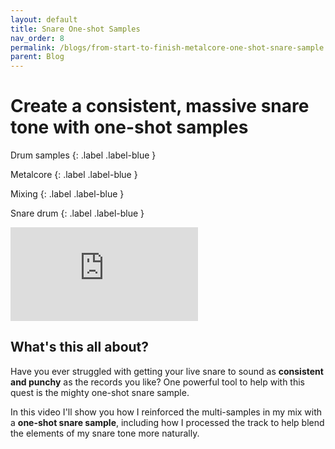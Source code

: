 ```yaml
---
layout: default
title: Snare One-shot Samples
nav_order: 8
permalink: /blogs/from-start-to-finish-metalcore-one-shot-snare-sample
parent: Blog
---
```


# Create a consistent, massive snare tone with one-shot samples

Drum samples
{: .label .label-blue }

Metalcore
{: .label .label-blue }

Mixing
{: .label .label-blue }

Snare drum
{: .label .label-blue }

<div class="video-container">
  <iframe src="https://www.youtube-nocookie.com/embed/n06hEsLwwko?rel=0" title="YouTube video player" frameborder="0" allow="accelerometer; autoplay; clipboard-write; encrypted-media; gyroscope; picture-in-picture" allowfullscreen></iframe>
</div>

## What's this all about?

Have you ever struggled with getting your live snare to sound as **consistent and punchy** as the records you like? One powerful tool to help with this quest is the mighty one-shot snare sample.

In this video I'll show you how I reinforced the multi-samples in my mix with a **one-shot snare sample**, including how I processed the track to help blend the elements of my snare tone more naturally.

